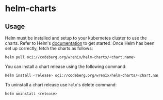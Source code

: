 # helm-charts

## Usage

Helm must be installed and setup to your kubernetes cluster to use the charts.
Refer to Helm's [documentation](https://helm.sh/docs) to get started.
Once Helm has been set up correctly, fetch the charts as follows:

```bash
helm pull oci://codeberg.org/wrenix/helm-charts/<chart.name>
```

You can install a chart release using the following command:

```bash
helm install <release> oci://codeberg.org/wrenix/helm-charts/<chart.name> --values values.yaml
```

To uninstall a chart release use `helm`'s delete command:

```bash
helm uninstall <release>
```
